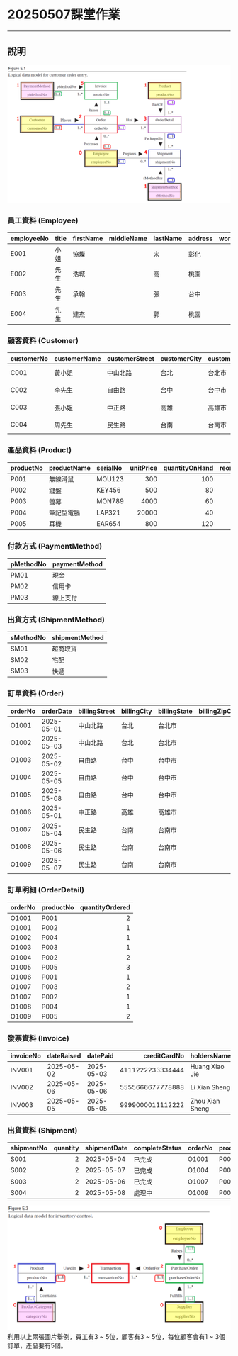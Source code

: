 # 20250507課堂作業
------------------------------------
## 說明
![Figure E.1](../image/figureE.1.png)
### 員工資料 (Employee)

| employeeNo   | title   | firstName   | middleName   | lastName   | address   |   workTelExt |   homeTelNo | empEmailAddress   | socialSecurityNumber   | DOB&nbsp;&nbsp;&nbsp;&nbsp;&nbsp;&nbsp;&nbsp;&nbsp;&nbsp;&nbsp;&nbsp;        | position   | sex   |   salary | dateStarted   |
|:-------------|:--------|:------------|:-------------|:-----------|:----------|-------------:|------------:|:------------------|:-----------------------|:---------|:-----------|:------|---------:|:--------------|
| E001      | 小姐      | 協燦         |              | 宋       | 彰化    |         1001 |   022345678 | 14@company.com   | A123456789             | 1990-01-01 | Sales      | F     |    50000 | 2020-01-01    |
| E002      | 先生      | 浩城        |              | 高        | 桃園  |         1002 |   042345678 | 28@company.com  | B223456789             | 1985-05-02 | Sales      | M     |    52000 | 2019-03-15    |
| E003      | 先生      | 承翰       |              | 張        | 台中 |         1003 |   072345678 | 30@company.com  | C323456789             |1992-07-12 | Logistics  | M     |    48000 | 2021-06-01    |
| E004      | 先生     | 建杰       |              | 郭         | 桃園    |         1004 |   062345678 | 32@company.com | D423456789             | 1988-08-20 | Manager    | M     |    60000 | 2018-09-10    |

### 顧客資料 (Customer)

| customerNo   | customerName   | customerStreet   | customerCity   | customerState   |   customerZipCode |   custTelNo |   custFaxNo | DOB        | maritalStatus   | creditRating   |
|:-------------|:---------------|:-----------------|:---------------|:----------------|------------------:|------------:|------------:|:-----------|:----------------|:---------------|
| C001         | 黃小姐         | 中山北路         | 台北           | 台北市          |               100 |  0912345678 |  0223456789 | 1995-01-01 | Single          | A              |
| C002         | 李先生         | 自由路           | 台中           | 台中市          |               400 |  0987654321 |  0423456789 | 1980-03-15 | Married         | B              |
| C003         | 張小姐         | 中正路           | 高雄           | 高雄市          |               800 |  0933123456 |  0733456789 | 1992-06-20 | Single          | A              |
| C004         | 周先生         | 民生路           | 台南           | 台南市          |               700 |  0922123456 |  0633456789 | 1978-11-05 | Married         | C              |

### 產品資料 (Product)

| productNo   | productName   | serialNo   |   unitPrice |   quantityOnHand |   reorderLevel |   reorderQuantity |   reorderLeadTime |
|:------------|:--------------|:-----------|------------:|-----------------:|---------------:|------------------:|------------------:|
| P001        | 無線滑鼠      | MOU123     |         300 |              100 |             10 |                50 |                 3 |
| P002        | 鍵盤          | KEY456     |         500 |               80 |             15 |                40 |                 2 |
| P003        | 螢幕          | MON789     |        4000 |               60 |              5 |                20 |                 5 |
| P004        | 筆記型電腦    | LAP321     |       20000 |               40 |              8 |                10 |                 7 |
| P005        | 耳機          | EAR654     |         800 |              120 |             20 |                60 |                 4 |

### 付款方式 (PaymentMethod)

| pMethodNo   | paymentMethod   |
|:------------|:----------------|
| PM01        | 現金            |
| PM02        | 信用卡          |
| PM03        | 線上支付        |

### 出貨方式 (ShipmentMethod)

| sMethodNo   | shipmentMethod   |
|:------------|:-----------------|
| SM01        | 超商取貨         |
| SM02        | 宅配             |
| SM03        | 快遞             |

### 訂單資料 (Order)

| orderNo   | orderDate   | billingStreet   | billingCity   | billingState   |   billingZipCode | promisedDate   | status   | customerNo   | employeeNo   |
|:----------|:------------|:----------------|:--------------|:---------------|-----------------:|:---------------|:---------|:-------------|:-------------|
| O1001     | 2025-05-01  | 中山北路        | 台北          | 台北市         |              100 | 2025-05-05     | 已出貨   | C001         | E001         |
| O1002     | 2025-05-03  | 中山北路        | 台北          | 台北市         |              100 | 2025-05-07     | 處理中   | C001         | E002         |
| O1003     | 2025-05-02  | 自由路          | 台中          | 台中市         |              400 | 2025-05-06     | 已出貨   | C002         | E001         |
| O1004     | 2025-05-05  | 自由路          | 台中          | 台中市         |              400 | 2025-05-09     | 已出貨   | C002         | E003         |
| O1005     | 2025-05-08  | 自由路          | 台中          | 台中市         |              400 | 2025-05-11     | 處理中   | C002         | E004         |
| O1006     | 2025-05-01  | 中正路          | 高雄          | 高雄市         |              800 | 2025-05-05     | 已出貨   | C003         | E003         |
| O1007     | 2025-05-04  | 民生路          | 台南          | 台南市         |              700 | 2025-05-08     | 已出貨   | C004         | E002         |
| O1008     | 2025-05-06  | 民生路          | 台南          | 台南市         |              700 | 2025-05-10     | 處理中   | C004         | E003         |
| O1009     | 2025-05-07  | 民生路          | 台南          | 台南市         |              700 | 2025-05-11     | 處理中   | C004         | E001         |

### 訂單明細 (OrderDetail)

| orderNo   | productNo   |   quantityOrdered |
|:----------|:------------|------------------:|
| O1001     | P001        |                 2 |
| O1001     | P002        |                 1 |
| O1002     | P004        |                 1 |
| O1003     | P003        |                 1 |
| O1004     | P002        |                 2 |
| O1005     | P005        |                 3 |
| O1006     | P001        |                 1 |
| O1007     | P003        |                 2 |
| O1007     | P002        |                 1 |
| O1008     | P004        |                 1 |
| O1009     | P005        |                 2 |

### 發票資料 (Invoice)

| invoiceNo   | dateRaised   | datePaid   |     creditCardNo | holdersName     | expiryDate   | orderNo   | pMethodNo   |
|:------------|:-------------|:-----------|-----------------:|:----------------|:-------------|:----------|:------------|
| INV001      | 2025-05-02   | 2025-05-03 | 4111222233334444 | Huang Xiao Jie  | 2028-12-31   | O1001     | PM01        |
| INV002      | 2025-05-06   | 2025-05-06 | 5555666677778888 | Li Xian Sheng   | 2027-11-30   | O1004     | PM03        |
| INV003      | 2025-05-05   | 2025-05-05 | 9999000011112222 | Zhou Xian Sheng | 2029-01-15   | O1007     | PM02        |

### 出貨資料 (Shipment)

| shipmentNo   |   quantity | shipmentDate   | completeStatus   | orderNo   | productNo   | employeeNo   | sMethodNo   |
|:-------------|-----------:|:---------------|:-----------------|:----------|:------------|:-------------|:------------|
| S001         |          2 | 2025-05-04     | 已完成           | O1001     | P001        | E001         | SM01        |
| S002         |          2 | 2025-05-07     | 已完成           | O1004     | P002        | E003         | SM02        |
| S003         |          2 | 2025-05-06     | 已完成           | O1007     | P003        | E002         | SM01        |
| S004         |          2 | 2025-05-08     | 處理中           | O1009     | P005        | E001         | SM03        |

![Figure E.3](../image/figureE.3.png)
利用以上兩張圖片舉例，員工有3 ~ 5位，顧客有3 ~ 5位，每位顧客會有1 ~ 3個訂單，產品要有5個。

